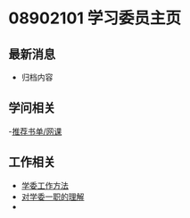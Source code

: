 # 08902101 学习委员主页

## 最新消息

- 归档内容



## 学问相关
-[推荐书单/网课](/studies-commissary/officialsthings/boollist.html)

## 工作相关
- [学委工作方法](/studies-commissary/officialsthings/学委工作方法.html)
- [对学委一职的理解](officialsthings/对学委一职的理解.html)
- 
